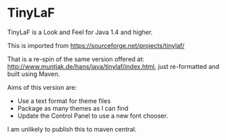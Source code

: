 # TinyLaF

TinyLaF is a Look and Feel for Java 1.4 and higher. 

This is imported from https://sourceforge.net/projects/tinylaf/

That is a re-spin of the same version offered at: http://www.muntjak.de/hans/java/tinylaf/index.html, just re-formatted and built using Maven.

Aims of this version are:

* Use a text format for theme files
* Package as many themes as I can find
* Update the Control Panel to use a new font chooser.

I am unlikely to publish this to maven central.




